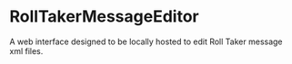 # RollTakerMessageEditor
A web interface designed to be locally hosted to edit Roll Taker message xml files.
